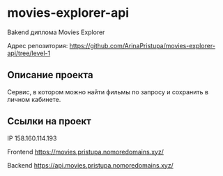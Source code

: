 # movies-explorer-api

Bakend диплома Movies Explorer

Адрес репозитория: https://github.com/ArinaPristupa/movies-explorer-api/tree/level-1

## Описание проекта
Сервис, в котором можно найти фильмы по запросу и сохранить в личном кабинете.

## Ссылки на проект

IP 158.160.114.193

Frontend https://movies.pristupa.nomoredomains.xyz/

Backend https://api.movies.pristupa.nomoredomains.xyz/
